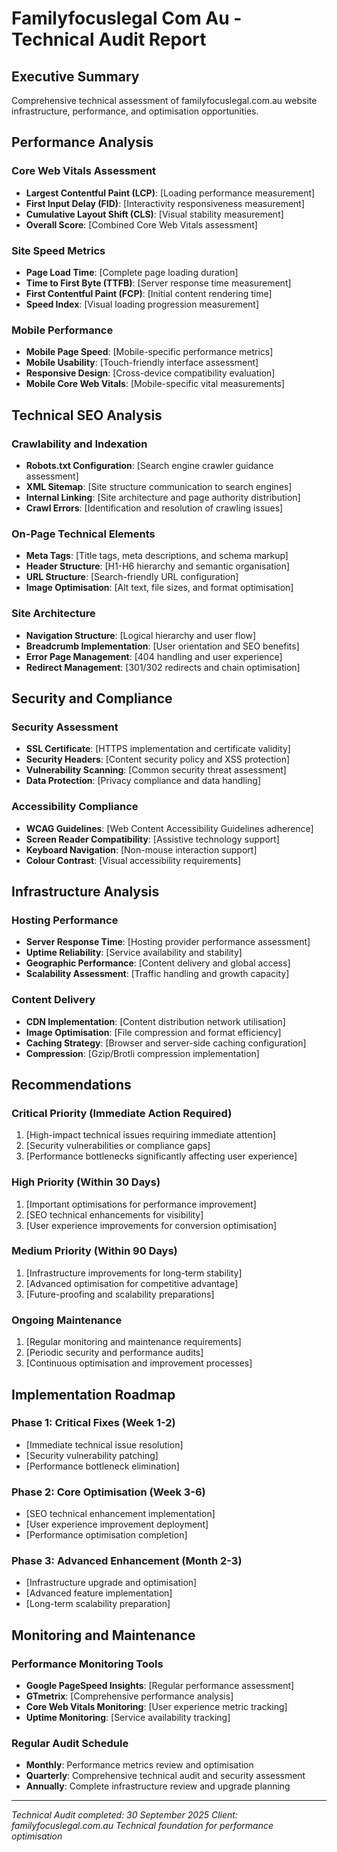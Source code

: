 # Familyfocuslegal Com Au - Technical Audit Report

## Executive Summary
Comprehensive technical assessment of familyfocuslegal.com.au website infrastructure, performance, and optimisation opportunities.

## Performance Analysis

### Core Web Vitals Assessment
- **Largest Contentful Paint (LCP)**: [Loading performance measurement]
- **First Input Delay (FID)**: [Interactivity responsiveness measurement]
- **Cumulative Layout Shift (CLS)**: [Visual stability measurement]
- **Overall Score**: [Combined Core Web Vitals assessment]

### Site Speed Metrics
- **Page Load Time**: [Complete page loading duration]
- **Time to First Byte (TTFB)**: [Server response time measurement]
- **First Contentful Paint (FCP)**: [Initial content rendering time]
- **Speed Index**: [Visual loading progression measurement]

### Mobile Performance
- **Mobile Page Speed**: [Mobile-specific performance metrics]
- **Mobile Usability**: [Touch-friendly interface assessment]
- **Responsive Design**: [Cross-device compatibility evaluation]
- **Mobile Core Web Vitals**: [Mobile-specific vital measurements]

## Technical SEO Analysis

### Crawlability and Indexation
- **Robots.txt Configuration**: [Search engine crawler guidance assessment]
- **XML Sitemap**: [Site structure communication to search engines]
- **Internal Linking**: [Site architecture and page authority distribution]
- **Crawl Errors**: [Identification and resolution of crawling issues]

### On-Page Technical Elements
- **Meta Tags**: [Title tags, meta descriptions, and schema markup]
- **Header Structure**: [H1-H6 hierarchy and semantic organisation]
- **URL Structure**: [Search-friendly URL configuration]
- **Image Optimisation**: [Alt text, file sizes, and format optimisation]

### Site Architecture
- **Navigation Structure**: [Logical hierarchy and user flow]
- **Breadcrumb Implementation**: [User orientation and SEO benefits]
- **Error Page Management**: [404 handling and user experience]
- **Redirect Management**: [301/302 redirects and chain optimisation]

## Security and Compliance

### Security Assessment
- **SSL Certificate**: [HTTPS implementation and certificate validity]
- **Security Headers**: [Content security policy and XSS protection]
- **Vulnerability Scanning**: [Common security threat assessment]
- **Data Protection**: [Privacy compliance and data handling]

### Accessibility Compliance
- **WCAG Guidelines**: [Web Content Accessibility Guidelines adherence]
- **Screen Reader Compatibility**: [Assistive technology support]
- **Keyboard Navigation**: [Non-mouse interaction support]
- **Colour Contrast**: [Visual accessibility requirements]

## Infrastructure Analysis

### Hosting Performance
- **Server Response Time**: [Hosting provider performance assessment]
- **Uptime Reliability**: [Service availability and stability]
- **Geographic Performance**: [Content delivery and global access]
- **Scalability Assessment**: [Traffic handling and growth capacity]

### Content Delivery
- **CDN Implementation**: [Content distribution network utilisation]
- **Image Optimisation**: [File compression and format efficiency]
- **Caching Strategy**: [Browser and server-side caching configuration]
- **Compression**: [Gzip/Brotli compression implementation]

## Recommendations

### Critical Priority (Immediate Action Required)
1. [High-impact technical issues requiring immediate attention]
2. [Security vulnerabilities or compliance gaps]
3. [Performance bottlenecks significantly affecting user experience]

### High Priority (Within 30 Days)
1. [Important optimisations for performance improvement]
2. [SEO technical enhancements for visibility]
3. [User experience improvements for conversion optimisation]

### Medium Priority (Within 90 Days)
1. [Infrastructure improvements for long-term stability]
2. [Advanced optimisation for competitive advantage]
3. [Future-proofing and scalability preparations]

### Ongoing Maintenance
1. [Regular monitoring and maintenance requirements]
2. [Periodic security and performance audits]
3. [Continuous optimisation and improvement processes]

## Implementation Roadmap

### Phase 1: Critical Fixes (Week 1-2)
- [Immediate technical issue resolution]
- [Security vulnerability patching]
- [Performance bottleneck elimination]

### Phase 2: Core Optimisation (Week 3-6)
- [SEO technical enhancement implementation]
- [User experience improvement deployment]
- [Performance optimisation completion]

### Phase 3: Advanced Enhancement (Month 2-3)
- [Infrastructure upgrade and optimisation]
- [Advanced feature implementation]
- [Long-term scalability preparation]

## Monitoring and Maintenance

### Performance Monitoring Tools
- **Google PageSpeed Insights**: [Regular performance assessment]
- **GTmetrix**: [Comprehensive performance analysis]
- **Core Web Vitals Monitoring**: [User experience metric tracking]
- **Uptime Monitoring**: [Service availability tracking]

### Regular Audit Schedule
- **Monthly**: Performance metrics review and optimisation
- **Quarterly**: Comprehensive technical audit and security assessment
- **Annually**: Complete infrastructure review and upgrade planning

---
*Technical Audit completed: 30 September 2025*
*Client: familyfocuslegal.com.au*
*Technical foundation for performance optimisation*
